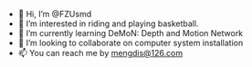 - 👋 Hi, I’m @FZUsmd
- 👀 I’m interested in riding and playing basketball.
- 🌱 I’m currently learning DeMoN: Depth and Motion Network
- 💞️ I’m looking to collaborate on computer system installation
- 📫 You can reach me by mengdis@126.com

<!---
FZUsmd/FZUsmd is a ✨ special ✨ repository because its `README.md` (this file) appears on your GitHub profile.
You can click the Preview link to take a look at your changes.
--->
